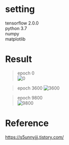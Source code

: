 # setting  
tensorflow 2.0.0  
python 3.7  
numpy  
matplotlib  

# Result  
> epoch 0  
![0](https://user-images.githubusercontent.com/70457520/91650388-03652b80-eaba-11ea-8cf0-2893ec2e6bf6.png)  

> epoch 3600 
![3600](https://user-images.githubusercontent.com/70457520/91650407-4aebb780-eaba-11ea-9643-1299eecd0fed.png)  

> epoch 9800  
![9800](https://user-images.githubusercontent.com/70457520/91650409-4d4e1180-eaba-11ea-9820-cbc268e500b3.png)  

# Reference  
https://s5unnyjjj.tistory.com/
